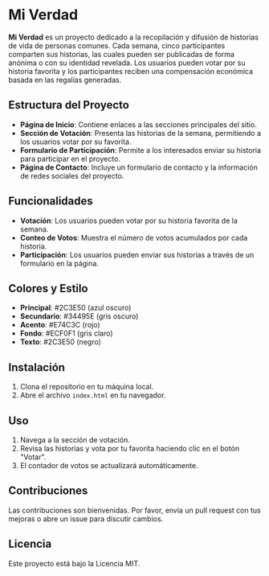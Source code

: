# Mi Verdad

**Mi Verdad** es un proyecto dedicado a la recopilación y difusión de historias de vida de personas comunes. Cada semana, cinco participantes comparten sus historias, las cuales pueden ser publicadas de forma anónima o con su identidad revelada. Los usuarios pueden votar por su historia favorita y los participantes reciben una compensación económica basada en las regalías generadas.

## Estructura del Proyecto

- **Página de Inicio**: Contiene enlaces a las secciones principales del sitio.
- **Sección de Votación**: Presenta las historias de la semana, permitiendo a los usuarios votar por su favorita.
- **Formulario de Participación**: Permite a los interesados enviar su historia para participar en el proyecto.
- **Página de Contacto**: Incluye un formulario de contacto y la información de redes sociales del proyecto.

## Funcionalidades

- **Votación**: Los usuarios pueden votar por su historia favorita de la semana.
- **Conteo de Votos**: Muestra el número de votos acumulados por cada historia.
- **Participación**: Los usuarios pueden enviar sus historias a través de un formulario en la página.

## Colores y Estilo

- **Principal**: #2C3E50 (azul oscuro)
- **Secundario**: #34495E (gris oscuro)
- **Acento**: #E74C3C (rojo)
- **Fondo**: #ECF0F1 (gris claro)
- **Texto**: #2C3E50 (negro)

## Instalación

1. Clona el repositorio en tu máquina local.
2. Abre el archivo `index.html` en tu navegador.

## Uso

1. Navega a la sección de votación.
2. Revisa las historias y vota por tu favorita haciendo clic en el botón "Votar".
3. El contador de votos se actualizará automáticamente.

## Contribuciones

Las contribuciones son bienvenidas. Por favor, envía un pull request con tus mejoras o abre un issue para discutir cambios.

## Licencia

Este proyecto está bajo la Licencia MIT.
